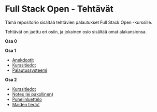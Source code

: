 # Full Stack Open - Tehtävät

Tämä repositorio sisältää tehtävien palautukset Full Stack Open -kurssille.

Tehtävät on jaettu eri osiin, ja jokainen osio sisältää omat alakansionsa.

**Osa 0**
  
**Osa 1**
  - [Anekdootit](osa1/anekdootit)
  - [Kurssitiedot](osa1/kurssitiedot)
  - [Palautussysteemi](osa1/palautussysteemi)

**Osa 2**
  - [Kurssitiedot](osa2/kurssitiedot)
  - [Notes (ei pakollinen)](osa2/notes)
  - [Puhelinluettelo](osa2/puhelinluettelo)
  - [Maiden tiedot](osa2/maiden_tiedot)
